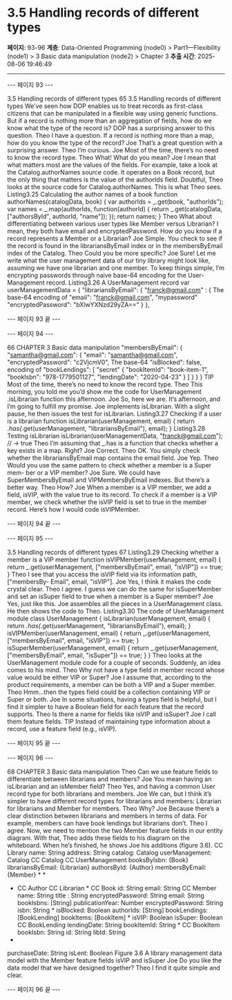 # 3.5 Handling records of different types

**페이지**: 93-96
**계층**: Data-Oriented Programming (node0) > Part1—Flexibility (node1) > 3 Basic data manipulation (node2) > Chapter 3
**추출 시간**: 2025-08-06 19:46:49

---


--- 페이지 93 ---

3.5 Handling records of different types 65
3.5 Handling records of different types
We’ve seen how DOP enables us to treat records as first-class citizens that can be
manipulated in a flexible way using generic functions. But if a record is nothing more
than an aggregation of fields, how do we know what the type of the record is? DOP has
a surprising answer to this question.
Theo I have a question. If a record is nothing more than a map, how do you know
the type of the record?
Joe That’s a great question with a surprising answer.
Theo I’m curious.
Joe Most of the time, there’s no need to know the record type.
Theo What! What do you mean?
Joe I mean that what matters most are the values of the fields. For example, take a
look at the Catalog.authorNames source code. It operates on a Book record,
but the only thing that matters is the value of the authorIds field.
Doubtful, Theo looks at the source code for Catalog.authorNames. This is what Theo sees.
Listing3.25 Calculating the author names of a book
function authorNames(catalogData, book) {
var authorIds = _.get(book, "authorIds");
var names = _.map(authorIds, function(authorId) {
return _.get(catalogData, ["authorsById", authorId, "name"]);
});
return names;
}
Theo What about differentiating between various user types like Member versus
Librarian? I mean, they both have email and encryptedPassword. How do
you know if a record represents a Member or a Librarian?
Joe Simple. You check to see if the record is found in the librariansByEmail
index or in the membersByEmail index of the Catalog.
Theo Could you be more specific?
Joe Sure! Let me write what the user management data of our tiny library might
look like, assuming we have one librarian and one member. To keep things
simple, I’m encrypting passwords through naive base-64 encoding for the User-
Management record.
Listing3.26 A UserManagement record
var userManagementData = {
"librariansByEmail": {
"franck@gmail.com" : { The base-64
encoding of
"email": "franck@gmail.com",
"mypassword"
"encryptedPassword": "bXlwYXNzd29yZA=="
}
},

--- 페이지 93 끝 ---


--- 페이지 94 ---

66 CHAPTER 3 Basic data manipulation
"membersByEmail": {
"samantha@gmail.com": {
"email": "samantha@gmail.com",
"encryptedPassword": "c2VjcmV0",
The base-64
"isBlocked": false,
encoding of
"bookLendings": [
"secret"
{
"bookItemId": "book-item-1",
"bookIsbn": "978-1779501127",
"lendingDate": "2020-04-23"
}
]
}
}
}
TIP Most of the time, there’s no need to know the record type.
Theo This morning, you told me you’d show me the code for UserManagement
.isLibrarian function this afternoon.
Joe So, here we are. It’s afternoon, and I’m going to fulfill my promise.
Joe implements isLibrarian. With a slight pause, he then issues the test for isLibrarian.
Listing3.27 Checking if a user is a librarian
function isLibrarian(userManagement, email) {
return _.has(_.get(userManagement, "librariansByEmail"), email);
}
Listing3.28 Testing isLibrarian
isLibrarian(userManagementData, "franck@gmail.com");
// → true
Theo I’m assuming that _.has is a function that checks whether a key exists in a
map. Right?
Joe Correct.
Theo OK. You simply check whether the librariansByEmail map contains the
email field.
Joe Yep.
Theo Would you use the same pattern to check whether a member is a Super mem-
ber or a VIP member?
Joe Sure. We could have SuperMembersByEmail and VIPMembersByEmail indexes.
But there’s a better way.
Theo How?
Joe When a member is a VIP member, we add a field, isVIP, with the value true to
its record. To check if a member is a VIP member, we check whether the
isVIP field is set to true in the member record. Here’s how I would code
isVIPMember.

--- 페이지 94 끝 ---


--- 페이지 95 ---

3.5 Handling records of different types 67
Listing3.29 Checking whether a member is a VIP member
function isVIPMember(userManagement, email) {
return _.get(userManagement, ["membersByEmail", email, "isVIP"]) == true;
}
Theo I see that you access the isVIP field via its information path, ["membersBy-
Email", email, "isVIP"].
Joe Yes, I think it makes the code crystal clear.
Theo I agree. I guess we can do the same for isSuperMember and set an isSuper
field to true when a member is a Super member?
Joe Yes, just like this.
Joe assembles all the pieces in a UserManagement class. He then shows the code to Theo.
Listing3.30 The code of UserManagement module
class UserManagement {
isLibrarian(userManagement, email) {
return _.has(_.get(userManagement, "librariansByEmail"), email);
}
isVIPMember(userManagement, email) {
return _.get(userManagement,
["membersByEmail", email, "isVIP"]) == true;
}
isSuperMember(userManagement, email) {
return _.get(userManagement,
["membersByEmail", email, "isSuper"]) == true;
}
}
Theo looks at the UserManagement module code for a couple of seconds. Suddenly, an
idea comes to his mind.
Theo Why not have a type field in member record whose value would be either VIP
or Super?
Joe I assume that, according to the product requirements, a member can be both a
VIP and a Super member.
Theo Hmm...then the types field could be a collection containing VIP or Super
or both.
Joe In some situations, having a types field is helpful, but I find it simpler to have
a Boolean field for each feature that the record supports.
Theo Is there a name for fields like isVIP and isSuper?
Joe I call them feature fields.
TIP Instead of maintaining type information about a record, use a feature field (e.g.,
isVIP).

--- 페이지 95 끝 ---


--- 페이지 96 ---

68 CHAPTER 3 Basic data manipulation
Theo Can we use feature fields to differentiate between librarians and members?
Joe You mean having an isLibrarian and an isMember field?
Theo Yes, and having a common User record type for both librarians and members.
Joe We can, but I think it’s simpler to have different record types for librarians and
members: Librarian for librarians and Member for members.
Theo Why?
Joe Because there’s a clear distinction between librarians and members in terms of
data. For example, members can have book lendings but librarians don’t.
Theo I agree. Now, we need to mention the two Member feature fields in our entity
diagram.
With that, Theo adds these fields to his diagram on the whiteboard. When he’s finished, he
shows Joe his additions (figure 3.6).
CC Library
name: String
address: String
catalog: Catalog
userManagement: Catalog
CC Catalog CC UserManagement
booksByIsbn: {Book} librariansByEmail: {Librarian}
authorsById: {Author} membersByEmail: {Member}
*
*
* CC Author CC Librarian *
CC Book id: String email: String CC Member
name: String
title : String encryptedPassword: String email: String
bookIsbns: [String]
publicationYear: Number encryptedPassword: String
isbn: String * isBlocked: Boolean
authorIds: [String] bookLendings: [BookLending]
bookItems: [BookItem] * isVIP: Boolean
isSuper: Boolean
CC BookLending
lendingDate: String
bookItemId: String *
CC BookItem
bookIsbn: String
id: String
libId: String
*
purchaseDate: String
isLent: Boolean
Figure 3.6 A library management data model with the Member feature fields isVIP and isSuper
Joe Do you like the data model that we have designed together?
Theo I find it quite simple and clear.

--- 페이지 96 끝 ---
